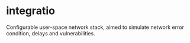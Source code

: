 # integratio
Configurable user-space network stack, aimed to simulate network error condition, delays and vulnerabilities.
